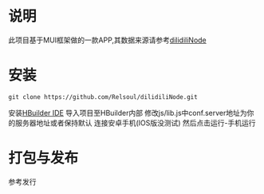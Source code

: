 # 说明
此项目基于MUI框架做的一款APP,其数据来源请参考[dilidiliNode](https://github.com/Relsoul/dilidiliNode)

# 安装
```
git clone https://github.com/Relsoul/dilidiliNode.git
```
安装[HBuilder IDE](http://www.dcloud.io/)
导入项目至HBuilder内部 
修改js/lib.js中conf.server地址为你的服务器地址或者保持默认
连接安卓手机(IOS版没测试) 然后点击运行-手机运行

# 打包与发布
参考发行